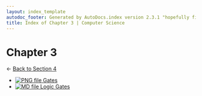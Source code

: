 ```yaml
---
layout: index_template
autodoc_footer: Generated by AutoDocs.index version 2.3.1 "hopefully fix indexes" ⓒ Starwort, 2020
title: Index of Chapter 3 | Computer Science
---
```


# **Chapter 3**

← [Back to Section 4](..)

- [![PNG file](https://img.icons8.com/windows/512/03dac6/image-document.png) Gates](./gates.png)
- [![MD file](https://img.icons8.com/windows/512/03dac6/regular-document.png) Logic Gates](./logic_gates.html)
